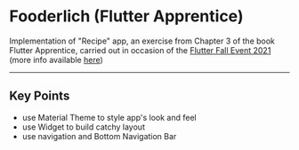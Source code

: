 # Fooderlich (Flutter Apprentice)

Implementation of "Recipe" app, an exercise from Chapter 3 of the book Flutter Apprentice, carried out in occasion of the [Flutter Fall Event 2021](https://www.raywenderlich.com/28198880-flutter-fall-event-2021-flutter-apprentice-faq) (more info available [here](https://flutter.dev/apprentice-giveaway))

<hr>

## Key Points

- use Material Theme to style app's look and feel
- use Widget to build catchy layout
- use navigation and Bottom Navigation Bar
